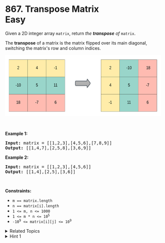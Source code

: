 
# 867. Transpose Matrix<br> Easy

<p>Given a 2D integer array <code>matrix</code>, return <em>the <strong>transpose</strong> of</em> <code>matrix</code>.</p>

<p>The <strong>transpose</strong> of a matrix is the matrix flipped over its main diagonal, switching the matrix&#39;s row and column indices.</p>

<p><img alt="" src="./assets/image1.png" style="width: 600px; height: 197px;" /></p>

<p>&nbsp;</p>
<p><strong>Example 1:</strong></p>

<pre>
<strong>Input:</strong> matrix = [[1,2,3],[4,5,6],[7,8,9]]
<strong>Output:</strong> [[1,4,7],[2,5,8],[3,6,9]]
</pre>

<p><strong>Example 2:</strong></p>

<pre>
<strong>Input:</strong> matrix = [[1,2,3],[4,5,6]]
<strong>Output:</strong> [[1,4],[2,5],[3,6]]
</pre>

<p>&nbsp;</p>
<p><strong>Constraints:</strong></p>

<ul>
	<li><code>m == matrix.length</code></li>
	<li><code>n == matrix[i].length</code></li>
	<li><code>1 &lt;= m, n &lt;= 1000</code></li>
	<li><code>1 &lt;= m * n &lt;= 10<sup>5</sup></code></li>
	<li><code>-10<sup>9</sup> &lt;= matrix[i][j] &lt;= 10<sup>9</sup></code></li>
</ul>


<details>

<summary> Related Topics </summary>

-	`Array`
-	`Matrix`
-	`Simulation`

</details>


<details>
<summary> Hint 1 </summary>
We don't need any special algorithms to do this. You just need to know what the transpose of a matrix looks like. Rows become columns and vice versa!
</details>